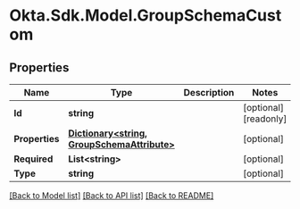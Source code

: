 # Okta.Sdk.Model.GroupSchemaCustom

## Properties

Name | Type | Description | Notes
------------ | ------------- | ------------- | -------------
**Id** | **string** |  | [optional] [readonly] 
**Properties** | [**Dictionary&lt;string, GroupSchemaAttribute&gt;**](GroupSchemaAttribute.md) |  | [optional] 
**Required** | **List&lt;string&gt;** |  | [optional] 
**Type** | **string** |  | [optional] 

[[Back to Model list]](../README.md#documentation-for-models) [[Back to API list]](../README.md#documentation-for-api-endpoints) [[Back to README]](../README.md)

